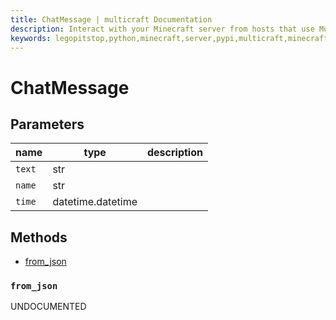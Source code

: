 ```yaml
---
title: ChatMessage | multicraft Documentation
description: Interact with your Minecraft server from hosts that use Multicraft using Python
keywords: legopitstop,python,minecraft,server,pypi,multicraft,minecraftserver,pythonpackage
---
```


# ChatMessage

## Parameters

| name   | type              | description |
| ------ | ----------------- | ----------- |
| `text` | str               |             |
| `name` | str               |             |
| `time` | datetime.datetime |             |

## Methods

- [from_json](#from_json)

### `from_json`

UNDOCUMENTED
